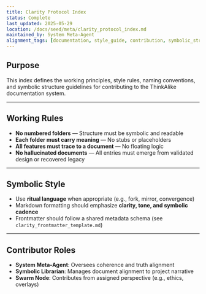```yaml
---
title: Clarity Protocol Index
status: Complete
last_updated: 2025-05-29
location: /docs/seed/meta/clarity_protocol_index.md
maintained_by: System Meta-Agent
alignment_tags: [documentation, style_guide, contribution, symbolic_structure]
---
```


## Purpose

This index defines the working principles, style rules, naming conventions, and symbolic structure guidelines for contributing to the ThinkAlike documentation system.

---

## Working Rules

- **No numbered folders** — Structure must be symbolic and readable
- **Each folder must carry meaning** — No stubs or placeholders
- **All features must trace to a document** — No floating logic
- **No hallucinated documents** — All entries must emerge from validated design or recovered legacy

---

## Symbolic Style

- Use **ritual language** when appropriate (e.g., fork, mirror, convergence)
- Markdown formatting should emphasize **clarity, tone, and symbolic cadence**
- Frontmatter should follow a shared metadata schema (see `clarity_frontmatter_template.md`)

---

## Contributor Roles

- **System Meta-Agent**: Oversees coherence and truth alignment
- **Symbolic Librarian**: Manages document alignment to project narrative
- **Swarm Node**: Contributes from assigned perspective (e.g., ethics, overlays)
